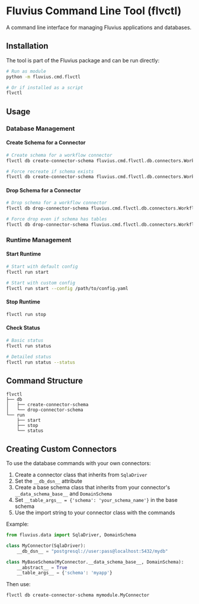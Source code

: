 # Fluvius Command Line Tool (flvctl)

A command line interface for managing Fluvius applications and databases.

## Installation

The tool is part of the Fluvius package and can be run directly:

```bash
# Run as module
python -m fluvius.cmd.flvctl

# Or if installed as a script
flvctl
```

## Usage

### Database Management

#### Create Schema for a Connector

```bash
# Create schema for a workflow connector
flvctl db create-connector-schema fluvius.cmd.flvctl.db.connectors.WorkflowConnector

# Force recreate if schema exists
flvctl db create-connector-schema fluvius.cmd.flvctl.db.connectors.WorkflowConnector --force
```

#### Drop Schema for a Connector

```bash
# Drop schema for a workflow connector
flvctl db drop-connector-schema fluvius.cmd.flvctl.db.connectors.WorkflowConnector

# Force drop even if schema has tables
flvctl db drop-connector-schema fluvius.cmd.flvctl.db.connectors.WorkflowConnector --force
```

### Runtime Management

#### Start Runtime

```bash
# Start with default config
flvctl run start

# Start with custom config
flvctl run start --config /path/to/config.yaml
```

#### Stop Runtime

```bash
flvctl run stop
```

#### Check Status

```bash
# Basic status
flvctl run status

# Detailed status
flvctl run status --status
```

## Command Structure

```
flvctl
├── db
│   ├── create-connector-schema
│   └── drop-connector-schema
└── run
    ├── start
    ├── stop
    └── status
```

## Creating Custom Connectors

To use the database commands with your own connectors:

1. Create a connector class that inherits from `SqlaDriver`
2. Set the `__db_dsn__` attribute
3. Create a base schema class that inherits from your connector's `__data_schema_base__` and `DomainSchema`
4. Set `__table_args__ = {'schema': 'your_schema_name'}` in the base schema
5. Use the import string to your connector class with the commands

Example:
```python
from fluvius.data import SqlaDriver, DomainSchema

class MyConnector(SqlaDriver):
    __db_dsn__ = "postgresql://user:pass@localhost:5432/mydb"

class MyBaseSchema(MyConnector.__data_schema_base__, DomainSchema):
    __abstract__ = True
    __table_args__ = {'schema': 'myapp'}
```

Then use:
```bash
flvctl db create-connector-schema mymodule.MyConnector
``` 